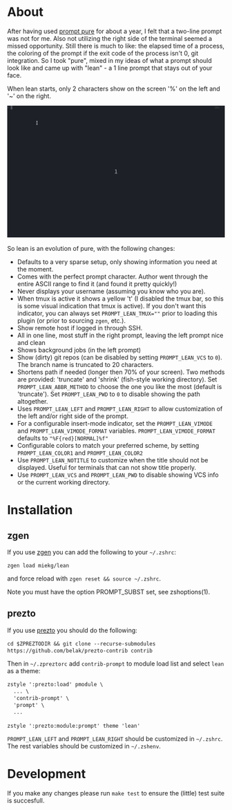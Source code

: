 # About

After having used [prompt pure](https://github.com/sindresorhus/pure) for about a year, I felt that
a two-line prompt was not for me. Also not utilizing the right side of the terminal seemed a missed
opportunity. Still there is much to like: the elapsed time of a process, the coloring of the prompt
if the exit code of the process isn't 0, git integration. So I took "pure", mixed in my ideas of
what a prompt should look like and came up with "lean" - a 1 line prompt that stays out of your
face.

When lean starts, only 2 characters show on the screen '%' on the left and '~' on the right.

![lean example gif](https://github.com/miekg/lean/blob/master/lean.gif "Example Session Using Lean")

So lean is an evolution of pure, with the following changes:

*   Defaults to a very sparse setup, only showing information you need at the moment.
*   Comes with the perfect prompt character. Author went through the entire ASCII range to find it
    (and found it pretty quickly!)
*   Never displays your username (assuming you know who you are).
*   When tmux is active it shows a yellow 't' (I disabled the tmux bar, so this is some visual
    indication that tmux is active). If you don't want this indicator, you can always set
    `PROMPT_LEAN_TMUX=""` prior to loading this plugin (or prior to sourcing `zgen`, etc.).
*   Show remote host if logged in through SSH.
*   All in one line, most stuff in the right prompt, leaving the left prompt nice and clean
*   Shows background jobs (in the left prompt)
*   Show (dirty) git repos (can be disabled by setting `PROMPT_LEAN_VCS` to `0`). The branch name is
    truncated to 20 characters.
*   Shortens path if needed (longer then 70% of your screen). Two methods are provided: 'truncate'
    and 'shrink' (fish-style working directory). Set `PROMPT_LEAN_ABBR_METHOD` to choose the one you
    like the most (default is 'truncate'). Set `PROMPT_LEAN_PWD` to `0` to disable showing the path
    altogether.
*   Uses `PROMPT_LEAN_LEFT` and `PROMPT_LEAN_RIGHT` to allow customization of the left and/or right
    side of the prompt.
*   For a configurable insert-mode indicator, set the `PROMPT_LEAN_VIMODE` and
    `PROMPT_LEAN_VIMODE_FORMAT` variables. `PROMPT_LEAN_VIMODE_FORMAT` defaults to
    `"%F{red}[NORMAL]%f"`
*   Configurable colors to match your preferred scheme, by setting `PROMPT_LEAN_COLOR1` and
    `PROMPT_LEAN_COLOR2`
*   Use `PROMPT_LEAN_NOTITLE` to customize when the title should not be displayed. Useful for
    terminals that can not show title properly.
*   Use `PROMPT_LEAN_VCS` and `PROMPT_LEAN_PWD` to disable showing VCS info or the current working
    directory.

# Installation

## zgen

If you use [zgen](https://github.com/tarjoilija/zgen) you can add the following to your `~/.zshrc`:

~~~
zgen load miekg/lean
~~~

and force reload with `zgen reset && source ~/.zshrc`.

Note you must have the option PROMPT_SUBST set, see zshoptions(1).

## prezto

If you use [prezto](https://github.com/sorin-ionescu/prezto) you should do the following:

~~~
cd $ZPREZTODIR && git clone --recurse-submodules https://github.com/belak/prezto-contrib contrib
~~~

Then in `~/.zpreztorc` add `contrib-prompt` to module load list and select `lean` as a theme:

~~~
zstyle ':prezto:load' pmodule \
  ... \
  'contrib-prompt' \
  'prompt' \
  ...

zstyle ':prezto:module:prompt' theme 'lean'
~~~

`PROMPT_LEAN_LEFT` and `PROMPT_LEAN_RIGHT` should be customized in `~/.zshrc`. The rest variables
should be customized in `~/.zshenv`.

# Development

If you make any changes please run `make test` to ensure the (little) test suite is succesfull.
